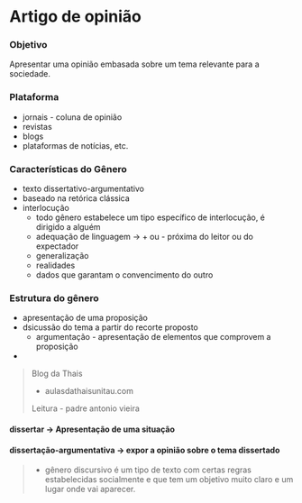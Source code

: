 # Artigo de opinião

### Objetivo
Apresentar uma opinião embasada sobre um tema relevante para a sociedade.

### Plataforma
- jornais - coluna de opinião
- revistas
- blogs
- plataformas de notícias, etc.

### Características do Gênero
- texto dissertativo-argumentativo
- baseado na retórica clássica 
- interlocução
  - todo gênero estabelece um tipo específico de interlocução, é dirigido a alguém
  - adequação de linguagem -> + ou - próxima do leitor ou do expectador 
  - generalização
  - realidades
  - dados que garantam o convencimento do outro


### Estrutura do gênero
- apresentação de uma proposição
- dsicussão do tema a partir do recorte proposto
  - argumentação - apresentação de elementos que comprovem a proposição
- 


> Blog da Thais
> - aulasdathaisunitau.com
> 
> 
> Leitura - padre antonio vieira

#### dissertar -> Apresentação de uma situação

#### dissertação-argumentativa -> expor a opinião sobre o tema dissertado


> - gênero discursivo é um tipo de texto com certas regras estabelecidas socialmente e que tem um objetivo muito claro e um lugar onde vai aparecer.
